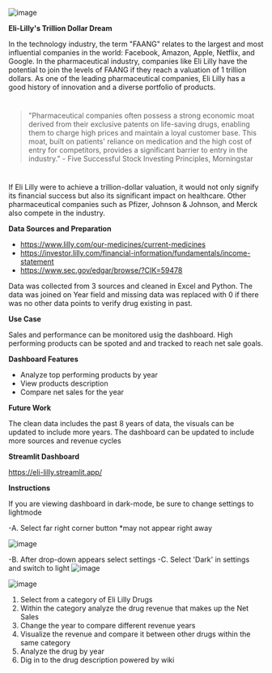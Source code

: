 ![image](https://github.com/Tower-Babel/Lilly_Consolidated/assets/123087201/c866632e-63f9-47f1-a9df-80a4d1b40c9e)

**Eli-Lilly's Trillion Dollar Dream**

In the technology industry, the term "FAANG" relates to the largest and most influential companies in the world: Facebook, Amazon, Apple, Netflix, and Google. 
In the pharmaceutical industry, companies like Eli Lilly have the potential to join the levels of FAANG if they reach a valuation of 1 trillion dollars. As one of the leading pharmaceutical companies, Eli Lilly has a good history of innovation and a diverse portfolio of products.
#
>"Pharmaceutical companies often possess a strong economic moat derived from their exclusive patents on life-saving drugs, enabling them to charge high prices and maintain a loyal customer base. This moat, built on patients' reliance on medication and the high cost of entry for competitors, provides a significant barrier to entry in the industry." - Five Successful Stock Investing Principles, Morningstar
#
If Eli Lilly were to achieve a trillion-dollar valuation, it would not only signify its financial success but also its significant impact on healthcare. Other pharmaceutical companies such as Pfizer, Johnson & Johnson, and Merck also compete in the industry. 

**Data Sources and Preparation**
- https://www.lilly.com/our-medicines/current-medicines
- https://investor.lilly.com/financial-information/fundamentals/income-statement
- https://www.sec.gov/edgar/browse/?CIK=59478

Data was collected from 3 sources and cleaned in Excel and Python. The data was joined on Year field and missing data was replaced with 0 if there was no other data points to verify drug existing in past.

 **Use Case**
 
 Sales and performance can be monitored usig the dashboard. High performing products can be spoted and and tracked to reach net sale goals.

 **Dashboard Features**
 - Analyze top performing products by year
 - View products description
 - Compare net sales for the year

**Future Work**

The clean data includes the past 8 years of data, the visuals can be updated to include more years. The dashboard can be updated to include more sources and revenue cycles

**Streamlit Dashboard**

https://eli-lilly.streamlit.app/

**Instructions**

If you are viewing dashboard in dark-mode, be sure to change settings to lightmode

-A. Select far right corner button *may not appear right away

![image](https://github.com/Tower-Babel/Lilly_Consolidated/assets/123087201/6551e0b6-d5eb-4ddc-84c7-6c235009938e)



-B. After drop-down appears select settings
-C. Select 'Dark' in settings and switch to light
![image](https://github.com/Tower-Babel/Lilly_Consolidated/assets/123087201/1d984a5a-ac2b-46e0-960b-b2e4a9bbf8d8)

![image](https://github.com/Tower-Babel/Lilly_Consolidated/assets/123087201/7b49bd8c-af96-45af-818c-34580aa47ab8)

1. Select from a category of Eli Lilly Drugs
2. Within the category analyze the drug revenue that makes up the Net Sales
3. Change the year to compare different revenue years
4. Visualize the revenue and compare it between other drugs within the same category
5. Analyze the drug by year
6. Dig in to the drug description powered by wiki

